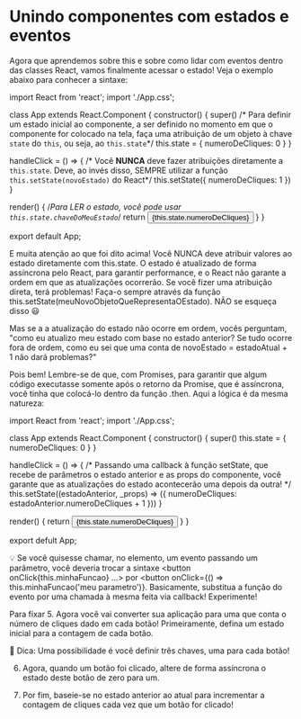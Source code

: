 # Unindo componentes com estados e eventos

Agora que aprendemos sobre this e sobre como lidar com eventos dentro das classes React, vamos finalmente acessar o estado! Veja o exemplo abaixo para conhecer a sintaxe:

import React from 'react';
import './App.css';

class App extends React.Component {
  constructor() {
    super()
    /* Para definir um estado inicial ao componente, a ser definido
    no momento em que o componente for colocado na tela, faça uma atribuição
    de um objeto à chave `state` do `this`, ou seja, ao `this.state`*/
    this.state = {
      numeroDeCliques: 0
    }
  }

  handleClick = () => {
    /* Você **NUNCA** deve fazer atribuições diretamente a `this.state`. Deve,
    ao invés disso, SEMPRE utilizar a função `this.setState(novoEstado)` do
    React*/
    this.setState({
      numeroDeCliques: 1
    })
  }

  render() {
    /*Para LER o estado, você pode usar `this.state.chaveDoMeuEstado`*/
    return <button onClick={this.handleClick}>{this.state.numeroDeCliques}</button>
  }
}

export default App;

E muita atenção ao que foi dito acima! Você NUNCA deve atribuir valores ao estado diretamente com this.state. O estado é atualizado de forma assíncrona pelo React, para garantir performance, e o React não garante a ordem em que as atualizações ocorrerão. Se você fizer uma atribuição direta, terá problemas! Faça-o sempre através da função this.setState(meuNovoObjetoQueRepresentaOEstado). NÃO se esqueça disso 😃

Mas se a a atualização do estado não ocorre em ordem, vocês perguntam, "como eu atualizo meu estado com base no estado anterior? Se tudo ocorre fora de ordem, como eu sei que uma conta de novoEstado = estadoAtual + 1 não dará problemas?"

Pois bem! Lembre-se de que, com Promises, para garantir que algum código executasse somente após o retorno da Promise, que é assíncrona, você tinha que colocá-lo dentro da função .then. Aqui a lógica é da mesma natureza:

import React from 'react';
import './App.css';

class App extends React.Component {
  constructor() {
    super()
    this.state = {
      numeroDeCliques: 0
    }
  }

  handleClick = () => {
    /* Passando uma callback à função setState, que recebe de parâmetros
    o estado anterior e as props do componente, você garante que as atualizações
    do estado acontecerão uma depois da outra! */
    this.setState((estadoAnterior, _props) => ({
      numeroDeCliques: estadoAnterior.numeroDeCliques + 1
    }))
  }

  render() {
    return <button onClick={this.handleClick}>{this.state.numeroDeCliques}</button>
  }
}

export defult App;

💡 Se você quisesse chamar, no elemento, um evento passando um parâmetro, você deveria trocar a sintaxe <button onClick{this.minhaFuncao} ...> por <button onClick={() => this.minhaFuncao('meu parametro')}. Basicamente, substitua a função do evento por uma chamada à mesma feita via callback! Experimente!

Para fixar
5. Agora você vai converter sua aplicação para uma que conta o número de cliques dado em cada botão! Primeiramente, defina um estado inicial para a contagem de cada botão.

🦜 Dica: Uma possibilidade é você definir três chaves, uma para cada botão!

6. Agora, quando um botão foi clicado, altere de forma assíncrona o estado deste botão de zero para um.

7. Por fim, baseie-se no estado anterior ao atual para incrementar a contagem de cliques cada vez que um botão for clicado!
